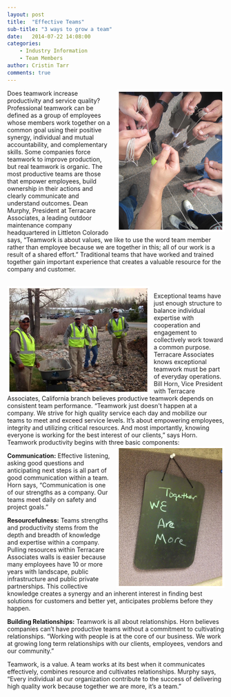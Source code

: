 ```yaml
---
layout: post
title:  "Effective Teams"
sub-title: "3 ways to grow a team"
date:   2014-07-22 14:08:00
categories: 
    - Industry Information
    - Team Members 
author: Cristin Tarr
comments: true
---
```


<img src="/images/blog/string-hands.JPG" alt="Multiple hands with string" width="240px" height="320px" style="float:right; border: 5px solid white; margin-left: 10px;">

Does teamwork increase productivity and service quality? Professional teamwork can be defined as a group of employees whose members work together on a common goal using their positive synergy, individual and mutual accountability, and complementary skills.  Some companies force teamwork to improve production, but real teamwork is organic.  The most productive teams are those that empower employees, build ownership in their actions and clearly communicate and understand outcomes.  Dean Murphy, President at Terracare Associates, a leading outdoor maintenance company headquartered in Littleton Colorado says, “Teamwork is about values, we like to use the word team member rather than employee because we are together in this; all of our work is a result of a shared effort.”  Traditional teams that have worked and trained together gain important experience that creates a valuable resource for the company and customer.

<br>

<img src="/images/blog/Titan-with-employees.JPG" alt="Employees" width="320px" height="240px" style="float:left; border: 5px solid white; margin-right: 10px;">

Exceptional teams have just enough structure to balance individual expertise with cooperation and engagement to collectively work toward a common purpose.  Terracare Associates knows exceptional teamwork must be part of everyday operations.  Bill Horn, Vice President with Terracare Associates, California branch believes productive teamwork depends on consistent team performance.  “Teamwork just doesn't happen at a company.  We strive for high quality service each day and mobilize our teams to meet and exceed service levels.  It’s about empowering employees, integrity and utilizing critical resources.  And most importantly, knowing everyone is working for the best interest of our clients,”  says Horn.  Teamwork productivity begins with three basic components:
<img src="/images/blog/Together.JPG" alt="Together we are more writtne on a chalkboard" width="240px" height="320px" style="float:right; border: 5px solid white; margin-left: 10px;">

**Communication:**  Effective listening, asking good questions and anticipating next steps is all part of good communication within a team.  Horn says, “Communication is one of our strengths as a company.  Our teams meet daily on safety and project goals.”  

**Resourcefulness:** Teams strengths and productivity stems from the depth and breadth of knowledge and expertise within a company.  Pulling resources within Terracare Associates walls is easier because many employees have 10 or more years with landscape, public infrastructure and public private partnerships.  This collective knowledge creates a synergy and an inherent interest in finding best solutions for customers and better yet, anticipates problems before they happen.  

**Building Relationships:** Teamwork is all about relationships.  Horn believes companies can’t have productive teams without a commitment to cultivating relationships.   “Working with people is at the core of our business. We work at growing long term relationships with our clients, employees, vendors and our community.”  

Teamwork, is a value.  A team works at its best when it communicates effectively, combines resource and cultivates relationships.  Murphy says, “Every individual at our organization contribute to the success of delivering high quality work because together we are more, it’s a team.”

